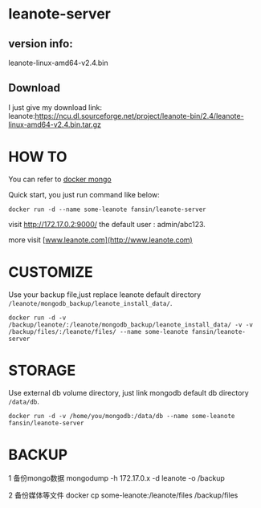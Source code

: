 #  leanote-server
## version info:
leanote-linux-amd64-v2.4.bin  

## Download
I just give my download link:
leanote:https://ncu.dl.sourceforge.net/project/leanote-bin/2.4/leanote-linux-amd64-v2.4.bin.tar.gz

# HOW TO

You can refer to [docker mongo](https://store.docker.com/images/9147d1b7-a686-4e38-8ecd-94a47f5da9cf?tab=description)


Quick start, you just run command like below:

    docker run -d --name some-leanote fansin/leanote-server

visit http://172.17.0.2:9000/ the default user : admin/abc123.

more visit [www.leanote.com](http://www.leanote.com)

# CUSTOMIZE

Use your backup file,just replace leanote default directory `/leanote/mongodb_backup/leanote_install_data/`.

    docker run -d -v /backup/leanote/:/leanote/mongodb_backup/leanote_install_data/ -v -v /backup/files/:/leanote/files/ --name some-leanote fansin/leanote-server


# STORAGE
Use external db volume directory, just link mongodb default db directory `/data/db`.

    docker run -d -v /home/you/mongodb:/data/db --name some-leanote fansin/leanote-server

# BACKUP
1 备份mongo数据
    mongodump -h 172.17.0.x -d leanote -o /backup
  
2 备份媒体等文件
    docker cp some-leanote:/leanote/files /backup/files
